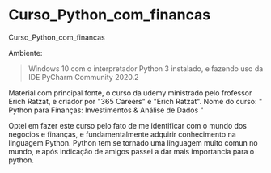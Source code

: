 # Curso_Python_com_financas
 Curso_Python_com_financas
 
 Ambiente:
 
 >Windows 10 com o interpretador Python 3 instalado, e fazendo uso da IDE PyCharm Community 2020.2

Material com principal fonte, o curso da udemy ministrado pelo frofessor Erich Ratzat, e criador por "365 Careers" e "Erich Ratzat".
Nome do curso: " Python para Finanças: Investimentos & Análise de Dados "

Optei em fazer este curso pelo fato de me identificar com o mundo dos negocios e finanças, e fundamentalmente adquirir conhecimento na linguagem Python.
Python tem se tornado uma linguagem muito comun no mundo, e após indicação de amigos passei a dar mais importancia para o python.
